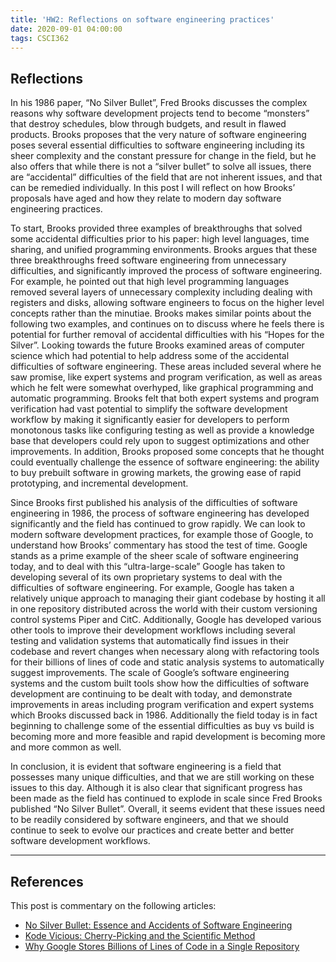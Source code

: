 ```yaml
---
title: 'HW2: Reflections on software engineering practices'
date: 2020-09-01 04:00:00
tags: CSCI362
---
```


## Reflections

In his 1986 paper, “No Silver Bullet”, Fred Brooks discusses the complex reasons why software development projects tend to become “monsters” that destroy schedules, blow through budgets, and result in flawed products. Brooks proposes that the very nature of software engineering poses several essential difficulties to software engineering including its sheer complexity and the constant pressure for change in the field, but he also offers that while there is not a “silver bullet” to solve all issues, there are “accidental” difficulties of the field that are not inherent issues, and that can be remedied individually. In this post I will reflect on how Brooks’ proposals have aged and how they relate to modern day software engineering practices.

To start, Brooks provided three examples of breakthroughs that solved some accidental difficulties prior to his paper: high level languages, time sharing, and unified programming environments. Brooks argues that these three breakthroughs freed software engineering from unnecessary difficulties, and significantly improved the process of software engineering. For example, he pointed out that high level programming languages removed several layers of unnecessary complexity including dealing with registers and disks, allowing software engineers to focus on the higher level concepts rather than the minutiae. Brooks makes similar points about the following two examples, and continues on to discuss where he feels there is potential for further removal of accidental difficulties with his “Hopes for the Silver”.
Looking towards the future Brooks examined areas of computer science which had potential to help address some of the accidental difficulties of software engineering. These areas included several where he saw promise, like expert systems and program verification, as well as areas which he felt were somewhat overhyped, like graphical programming and automatic programming. Brooks felt that both expert systems and program verification had vast potential to simplify the software development workflow by making it significantly easier for developers to perform monotonous tasks like configuring testing as well as provide a knowledge base that developers could rely upon to suggest optimizations and other improvements. In addition, Brooks proposed some concepts that he thought could eventually challenge the essence of software engineering: the ability to buy prebuilt software in growing markets, the growing ease of rapid prototyping, and incremental development.

Since Brooks first published his analysis of the difficulties of software engineering in 1986, the process of software engineering has developed significantly and the field has continued to grow rapidly. We can look to modern software development practices, for example those of Google, to understand how Brooks’ commentary has stood the test of time. Google stands as a prime example of the sheer scale of software engineering today, and to deal with this “ultra-large-scale” Google has taken to developing several of its own proprietary systems to deal with the difficulties of software engineering. For example, Google has taken a relatively unique approach to managing their giant codebase by hosting it all in one repository distributed across the world with their custom versioning control systems Piper and CitC. Additionally, Google has developed various other tools to improve their development workflows including several testing and validation systems that automatically find issues in their codebase and revert changes when necessary along with refactoring tools for their billions of lines of code and static analysis systems to automatically suggest improvements. The scale of Google’s software engineering systems and the custom built tools show how the difficulties of software development are continuing to be dealt with today, and demonstrate improvements in areas including program verification and expert systems which Brooks discussed back in 1986. Additionally the field today is in fact beginning to challenge some of the essential difficulties as buy vs build is becoming more and more feasible and rapid development is becoming more and more common as well.

In conclusion, it is evident that software engineering is a field that possesses many unique difficulties, and that we are still working on these issues to this day. Although it is also clear that significant progress has been made as the field has continued to explode in scale since Fred Brooks published “No Silver Bullet”. Overall, it seems evident that these issues need to be readily considered by software engineers, and that we should continue to seek to evolve our practices and create better and better software development workflows.
___

## References

This post is commentary on the following articles:

- [No Silver Bullet: Essence and Accidents of Software Engineering](http://bowringj.people.cofc.edu/classes/csci%20362/docs/NoSilverBulletOriginal.pdf)
- [Kode Vicious: Cherry-Picking and the Scientific Method](http://bowringj.people.cofc.edu/classes/csci%20362/docs/p32-neville-neil.pdf)
- [Why Google Stores Billions of Lines of Code in a Single Repository](http://bowringj.people.cofc.edu/classes/csci%20362/docs/GoogleCodeRepo-78-potvin.pdf?id=0B2El51RQ1MQnTTVWYVNiOWhuX0U)
